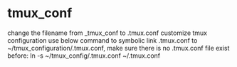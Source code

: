 # tmux_conf
change the filename from _tmux_conf to .tmux.conf
customize tmux configuration
use below command to symbolic link .tmux.conf to ~/tmux_configuration/.tmux.conf, make sure there is no .tmux.conf file exist before:
ln -s ~/tmux_config/.tmux.conf ~/.tmux.conf
